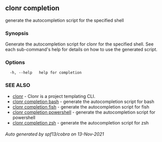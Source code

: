 ## clonr completion

generate the autocompletion script for the specified shell

### Synopsis


Generate the autocompletion script for clonr for the specified shell.
See each sub-command's help for details on how to use the generated script.


### Options

```
  -h, --help   help for completion
```

### SEE ALSO

* [clonr](clonr.md)	 - Clonr is a project templating CLI.
* [clonr completion bash](clonr_completion_bash.md)	 - generate the autocompletion script for bash
* [clonr completion fish](clonr_completion_fish.md)	 - generate the autocompletion script for fish
* [clonr completion powershell](clonr_completion_powershell.md)	 - generate the autocompletion script for powershell
* [clonr completion zsh](clonr_completion_zsh.md)	 - generate the autocompletion script for zsh

###### Auto generated by spf13/cobra on 13-Nov-2021
